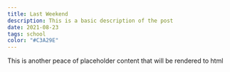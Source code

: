 ```yaml
---
title: Last Weekend
description: This is a basic description of the post
date: 2021-08-23
tags: school
color: "#C3A29E"
---
```

This is another peace of  placeholder content that will be rendered to html